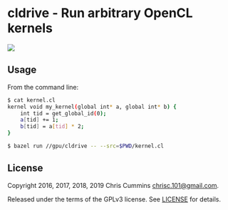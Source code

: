 # cldrive - Run arbitrary OpenCL kernels

<a href="https://www.gnu.org/licenses/gpl-3.0.en.html" target="_blank">
  <img src="https://img.shields.io/badge/license-GNU%20GPL%20v3-blue.svg?style=flat">
</a>


## Usage

From the command line:
```sh
$ cat kernel.cl
kernel void my_kernel(global int* a, global int* b) {
    int tid = get_global_id(0);
    a[tid] += 1;
    b[tid] = a[tid] * 2;
}
```

```sh
$ bazel run //gpu/cldrive -- --src=$PWD/kernel.cl
```


## License

Copyright 2016, 2017, 2018, 2019 Chris Cummins <chrisc.101@gmail.com>.

Released under the terms of the GPLv3 license. See 
[LICENSE](/gpu/cldrive/LICENSE) for details.
